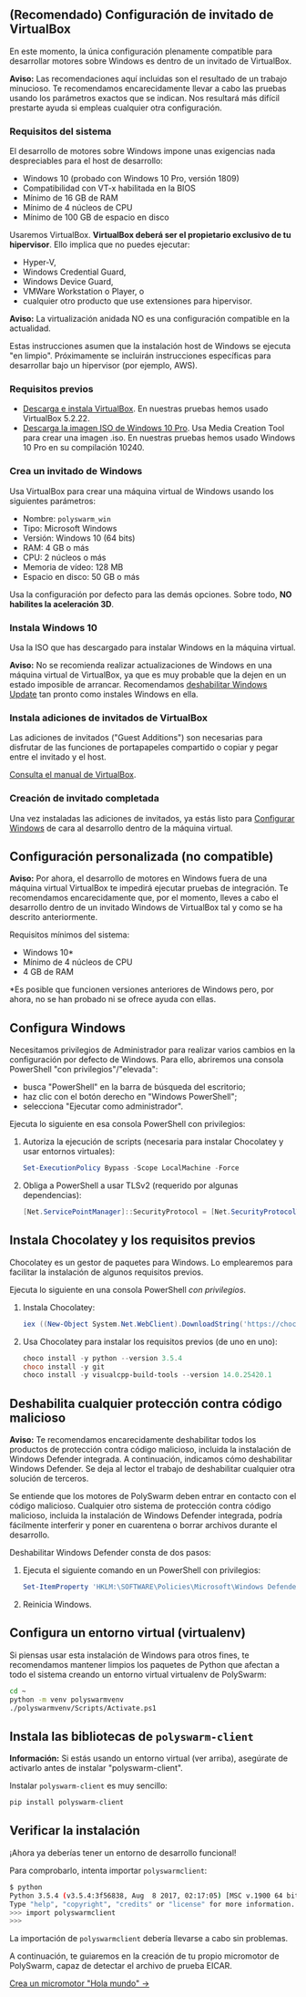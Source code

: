 ## (Recomendado) Configuración de invitado de VirtualBox

En este momento, la única configuración plenamente compatible para desarrollar motores sobre Windows es dentro de un invitado de VirtualBox.

<div class="m-flag m-flag--warning">
  <p>
    <strong>Aviso:</strong> Las recomendaciones aquí incluidas son el resultado de un trabajo minucioso. Te recomendamos encarecidamente llevar a cabo las pruebas usando los parámetros exactos que se indican. Nos resultará más difícil prestarte ayuda si empleas cualquier otra configuración.
  </p>
</div>

### Requisitos del sistema

El desarrollo de motores sobre Windows impone unas exigencias nada despreciables para el host de desarrollo:

- Windows 10 (probado con Windows 10 Pro, versión 1809)
- Compatibilidad con VT-x habilitada en la BIOS
- Mínimo de 16 GB de RAM
- Mínimo de 4 núcleos de CPU
- Mínimo de 100 GB de espacio en disco

Usaremos VirtualBox. **VirtualBox deberá ser el propietario exclusivo de tu hipervisor**. Ello implica que no puedes ejecutar:

- Hyper-V,
- Windows Credential Guard,
- Windows Device Guard,
- VMWare Workstation o Player, o
- cualquier otro producto que use extensiones para hipervisor.

<div class="m-flag m-flag--warning">
  <p>
    <strong>Aviso:</strong> La virtualización anidada NO es una configuración compatible en la actualidad.
  </p>
  
  <p>
    Estas instrucciones asumen que la instalación host de Windows se ejecuta "en limpio". Próximamente se incluirán instrucciones específicas para desarrollar bajo un hipervisor (por ejemplo, AWS).
  </p>
</div>

### Requisitos previos

- [Descarga e instala VirtualBox](https://www.virtualbox.org/wiki/Downloads). En nuestras pruebas hemos usado VirtualBox 5.2.22.
- [Descarga la imagen ISO de Windows 10 Pro](https://www.microsoft.com/en-us/software-download/windows10ISO). Usa Media Creation Tool para crear una imagen .iso. En nuestras pruebas hemos usado Windows 10 Pro en su compilación 10240.

### Crea un invitado de Windows

Usa VirtualBox para crear una máquina virtual de Windows usando los siguientes parámetros:

- Nombre: `polyswarm_win`
- Tipo: Microsoft Windows
- Versión: Windows 10 (64 bits)
- RAM: 4 GB o más
- CPU: 2 núcleos o más
- Memoria de vídeo: 128 MB
- Espacio en disco: 50 GB o más

Usa la configuración por defecto para las demás opciones. Sobre todo, **NO habilites la aceleración 3D**.

### Instala Windows 10

Usa la ISO que has descargado para instalar Windows en la máquina virtual.

<div class="m-flag m-flag--warning">
  <p>
    <strong>Aviso:</strong> No se recomienda realizar actualizaciones de Windows en una máquina virtual de VirtualBox, ya que es muy probable que la dejen en un estado imposible de arrancar. Recomendamos <a href="https://www.thewindowsclub.com/turn-off-windows-update-in-windows-10">deshabilitar Windows Update</a> tan pronto como instales Windows en ella.
  </p>
</div>

### Instala adiciones de invitados de VirtualBox

Las adiciones de invitados ("Guest Additions") son necesarias para disfrutar de las funciones de portapapeles compartido o copiar y pegar entre el invitado y el host.

[Consulta el manual de VirtualBox](https://www.virtualbox.org/manual/ch04.html).

### Creación de invitado completada

Una vez instaladas las adiciones de invitados, ya estás listo para [Configurar Windows](#configure-windows) de cara al desarrollo dentro de la máquina virtual.

## Configuración personalizada (no compatible)

<div class="m-flag m-flag--warning">
  <p>
    <strong>Aviso:</strong> Por ahora, el desarrollo de motores en Windows fuera de una máquina virtual VirtualBox te impedirá ejecutar pruebas de integración. Te recomendamos encarecidamente que, por el momento, lleves a cabo el desarrollo dentro de un invitado Windows de VirtualBox tal y como se ha descrito anteriormente.
  </p>
</div>

Requisitos mínimos del sistema:

- Windows 10*
- Mínimo de 4 núcleos de CPU
- 4 GB de RAM

*Es posible que funcionen versiones anteriores de Windows pero, por ahora, no se han probado ni se ofrece ayuda con ellas.

## Configura Windows

Necesitamos privilegios de Administrador para realizar varios cambios en la configuración por defecto de Windows. Para ello, abriremos una consola PowerShell "con privilegios"/"elevada":

- busca "PowerShell" en la barra de búsqueda del escritorio;
- haz clic con el botón derecho en "Windows PowerShell";
- selecciona "Ejecutar como administrador".

Ejecuta lo siguiente en esa consola PowerShell con privilegios:

1. Autoriza la ejecución de scripts (necesaria para instalar Chocolatey y usar entornos virtuales):
    
    ```powershell
    Set-ExecutionPolicy Bypass -Scope LocalMachine -Force
    ```

2. Obliga a PowerShell a usar TLSv2 (requerido por algunas dependencias):
    
    ```powershell
    [Net.ServicePointManager]::SecurityProtocol = [Net.SecurityProtocolType]::Tls12
    ```

## Instala Chocolatey y los requisitos previos

Chocolatey es un gestor de paquetes para Windows. Lo emplearemos para facilitar la instalación de algunos requisitos previos.

Ejecuta lo siguiente en una consola PowerShell *con privilegios*.

1. Instala Chocolatey:
    
    ```powershell
    iex ((New-Object System.Net.WebClient).DownloadString('https://chocolatey.org/install.ps1'))
    ```

2. Usa Chocolatey para instalar los requisitos previos (de uno en uno):
    
    ```powershell
    choco install -y python --version 3.5.4
    choco install -y git
    choco install -y visualcpp-build-tools --version 14.0.25420.1
    ```

## Deshabilita cualquier protección contra código malicioso

<div class="m-flag m-flag--warning">
  <p>
    <strong>Aviso:</strong> Te recomendamos encarecidamente deshabilitar todos los productos de protección contra código malicioso, incluida la instalación de Windows Defender integrada. A continuación, indicamos cómo deshabilitar Windows Defender. Se deja al lector el trabajo de deshabilitar cualquier otra solución de terceros.
  </p>
</div>

Se entiende que los motores de PolySwarm deben entrar en contacto con el código malicioso. Cualquier otro sistema de protección contra código malicioso, incluida la instalación de Windows Defender integrada, podría fácilmente interferir y poner en cuarentena o borrar archivos durante el desarrollo.

Deshabilitar Windows Defender consta de dos pasos:

1. Ejecuta el siguiente comando en un PowerShell con privilegios:
    
    ```powershell
    Set-ItemProperty 'HKLM:\SOFTWARE\Policies\Microsoft\Windows Defender' DisableAntiSpyware 1
    ```

2. Reinicia Windows.

## Configura un entorno virtual (virtualenv)

Si piensas usar esta instalación de Windows para otros fines, te recomendamos mantener limpios los paquetes de Python que afectan a todo el sistema creando un entorno virtual virtualenv de PolySwarm:

```bash
cd ~
python -m venv polyswarmvenv
./polyswarmvenv/Scripts/Activate.ps1
```

## Instala las bibliotecas de `polyswarm-client`

<div class="m-flag">
  <p>
    <strong>Información:</strong> Si estás usando un entorno virtual (ver arriba), asegúrate de activarlo antes de instalar "polyswarm-client".
  </p>
</div>

Instalar `polyswarm-client` es muy sencillo:

```bash
pip install polyswarm-client
```

## Verificar la instalación

¡Ahora ya deberías tener un entorno de desarrollo funcional!

Para comprobarlo, intenta importar `polyswarmclient`:

```bash
$ python
Python 3.5.4 (v3.5.4:3f56838, Aug  8 2017, 02:17:05) [MSC v.1900 64 bit (AMD64)] on win32
Type "help", "copyright", "credits" or "license" for more information.
>>> import polyswarmclient
>>>
```

La importación de `polyswarmclient` debería llevarse a cabo sin problemas.

A continuación, te guiaremos en la creación de tu propio micromotor de PolySwarm, capaz de detectar el archivo de prueba EICAR.

[Crea un micromotor "Hola mundo" →](/microengines-scratch-to-eicar/)
